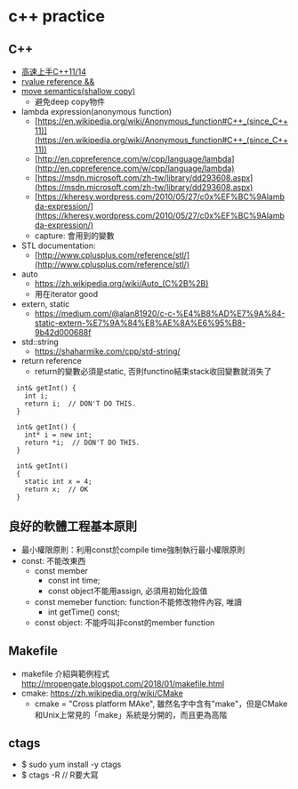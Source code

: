 # c++ practice
## C++
* [高速上手C++11/14](https://legacy.gitbook.com/book/changkun/cpp1x-tutorial/details)
* [rvalue reference &&](https://shininglionking.blogspot.com/2013/06/c-rvalue-reference.html)
* [move semantics(shallow copy)](https://www.youtube.com/watch?v=IOkgBrXCtfo)
  * 避免deep copy物件
* lambda expression(anonymous function)
  * [https://en.wikipedia.org/wiki/Anonymous_function#C++_(since_C++11)](https://en.wikipedia.org/wiki/Anonymous_function#C++_(since_C++11))
  * [http://en.cppreference.com/w/cpp/language/lambda](http://en.cppreference.com/w/cpp/language/lambda)
  * [https://msdn.microsoft.com/zh-tw/library/dd293608.aspx](https://msdn.microsoft.com/zh-tw/library/dd293608.aspx)
  * [https://kheresy.wordpress.com/2010/05/27/c0x%EF%BC%9Alambda-expression/](https://kheresy.wordpress.com/2010/05/27/c0x%EF%BC%9Alambda-expression/)
  * capture: 會用到的變數
* STL documentation:
  * [http://www.cplusplus.com/reference/stl/](http://www.cplusplus.com/reference/stl/)
* auto
  * https://zh.wikipedia.org/wiki/Auto_(C%2B%2B)
  * 用在iterator good
* extern, static
  * https://medium.com/@alan81920/c-c-%E4%B8%AD%E7%9A%84-static-extern-%E7%9A%84%E8%AE%8A%E6%95%B8-9b42d000688f
* std::string
  * https://shaharmike.com/cpp/std-string/
* return reference
  * return的變數必須是static, 否則functino結束stack收回變數就消失了
```
  int& getInt() {
    int i;
    return i;  // DON'T DO THIS.
  }
  
  int& getInt() {
    int* i = new int;
    return *i;  // DON'T DO THIS.
  }
  
  int& getInt()
  {
    static int x = 4;
    return x;  // OK
  }
```

## 良好的軟體工程基本原則
* 最小權限原則：利用const於compile time強制執行最小權限原則
* const: 不能改東西
  * const member
    * const int time;
    * const object不能用assign, 必須用初始化設值
  * const memeber function: function不能修改物件內容, 唯讀
    * int getTime() const;
  * const object: 不能呼叫非const的member function

## Makefile
* makefile 介紹與範例程式 http://mropengate.blogspot.com/2018/01/makefile.html
* cmake: https://zh.wikipedia.org/wiki/CMake
  * cmake = "Cross platform MAke", 雖然名字中含有"make"，但是CMake和Unix上常見的「make」系統是分開的，而且更為高階
  
## ctags
* $ sudo yum install -y ctags
* $ ctags -R  // R要大寫
